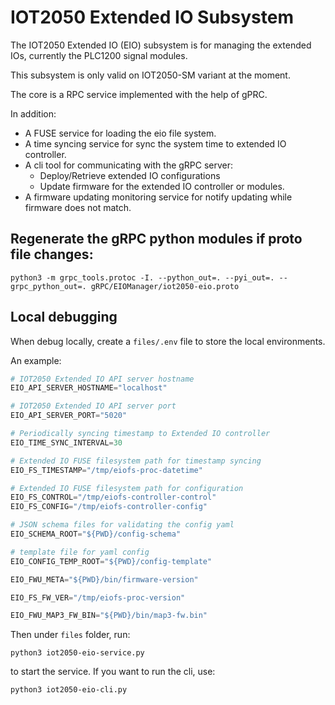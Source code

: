 # IOT2050 Extended IO Subsystem

The IOT2050 Extended IO (EIO) subsystem is for managing the extended
IOs, currently the PLC1200 signal modules.

This subsystem is only valid on IOT2050-SM variant at the moment.

The core is a RPC service implemented with the help of gPRC.

In addition:
 - A FUSE service for loading the eio file system.
 - A time syncing service for sync the system time to extended IO
   controller.
 - A cli tool for communicating with the gRPC server:
   - Deploy/Retrieve extended IO configurations
   - Update firmware for the extended IO controller or modules.
 - A firmware updating monitoring service for notify updating while
   firmware does not match.

## Regenerate the gRPC python modules if proto file changes:

```shell
python3 -m grpc_tools.protoc -I. --python_out=. --pyi_out=. --grpc_python_out=. gRPC/EIOManager/iot2050-eio.proto
```

## Local debugging

When debug locally, create a `files/.env` file to store the local environments.

An example:

```python
# IOT2050 Extended IO API server hostname
EIO_API_SERVER_HOSTNAME="localhost"

# IOT2050 Extended IO API server port
EIO_API_SERVER_PORT="5020"

# Periodically syncing timestamp to Extended IO controller
EIO_TIME_SYNC_INTERVAL=30

# Extended IO FUSE filesystem path for timestamp syncing
EIO_FS_TIMESTAMP="/tmp/eiofs-proc-datetime"

# Extended IO FUSE filesystem path for configuration
EIO_FS_CONTROL="/tmp/eiofs-controller-control"
EIO_FS_CONFIG="/tmp/eiofs-controller-config"

# JSON schema files for validating the config yaml
EIO_SCHEMA_ROOT="${PWD}/config-schema"

# template file for yaml config
EIO_CONFIG_TEMP_ROOT="${PWD}/config-template"

EIO_FWU_META="${PWD}/bin/firmware-version"

EIO_FS_FW_VER="/tmp/eiofs-proc-version"

EIO_FWU_MAP3_FW_BIN="${PWD}/bin/map3-fw.bin"
```

Then under `files` folder, run:

```shell
python3 iot2050-eio-service.py
```

to start the service. If you want to run the cli, use:

```shell
python3 iot2050-eio-cli.py
```
